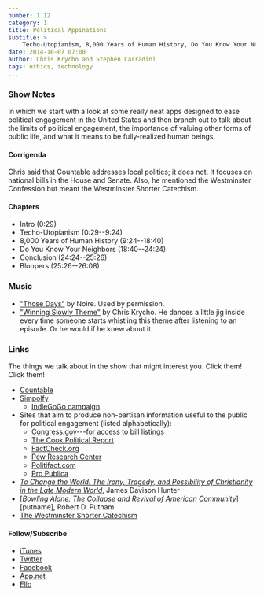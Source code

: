 ```yaml
---
number: 1.12
category: 1
title: Political Appinations
subtitle: >
    Techo-Utopianism, 8,000 Years of Human History, Do You Know Your Neighbors?
date: 2014-10-07 07:00
author: Chris Krycho and Stephen Carradini
tags: ethics, technology
...
```


### Show Notes

In which we start with a look at some really neat apps designed to ease
political engagement in the United States and then branch out to talk about the
limits of political engagement, the importance of valuing other forms of public
life, and what it means to be fully-realized human beings.

#### Corrigenda

Chris said that Countable addresses local politics; it does not. It focuses on
national bills in the House and Senate. Also, he mentioned the Westminster
Confession but meant the Westminster Shorter Catechism.

#### Chapters

  - Intro (0:29)
  - Techo-Utopianism (0:29--9:24)
  - 8,000 Years of Human History (9:24--18:40)
  - Do You Know Your Neighbors (18:40--24:24)
  - Conclusion (24:24--25:26)
  - Bloopers (25:26--26:08)

### Music

  - ["Those Days"] by Noire. Used by permission.
  - ["Winning Slowly Theme"] by Chris Krycho. He dances a little jig inside
    every time someone starts whistling this theme after listening to an
    episode. Or he would if he knew about it.

["Those Days"]: //soundcloud.com/noireband/those-days-1
["Winning Slowly Theme"]: //soundcloud.com/chriskrycho/winning-slowly

### Links

The things we talk about in the show that might interest you. Click them! Click
them!

  - [Countable](//www.countable.us)
  - [Simpolfy](//www.simpolfy.com)
      + [IndieGoGo campaign][igg]
  - Sites that aim to produce non-partisan information useful to the public for
    political engagement (listed alphabetically):
      + [Congress.gov](//www.congress.gov)---for access to bill listings
      + [The Cook Political Report](//cookpolitical.com)
      + [FactCheck.org](//www.factcheck.org)
      + [Pew Research Center](//www.pewresearch.org)
      + [Politifact.com](//www.politifact.com)
      + [Pro Publica](//www.propublica.org)
  - [_To Change the World: The Irony, Tragedy, and Possibility of Christianity
    in the Late Modern World_][hunter], James Davison Hunter
  - [_Bowling Alone: The Collapse and Revival of American Community_][putname],
    Robert D. Putnam
  - [The Westminster Shorter Catechism][WSC]

[igg]: //www.indiegogo.com/projects/simpolfy-bringing-politics-into-the-21st-century
[hunter]: //www.amazon.com/To-Change-World-Possibility-Christianity/dp/0199730806/
[putnam]: //www.amazon.com/Bowling-Alone-Collapse-American-Community/dp/0743203046/
[WSC]: //www.reformed.org/documents/WSC.html

#### Follow/Subscribe

  - [iTunes](//itunes.apple.com/us/podcast/winning-slowly/id807603957?mt=2)
  - [Twitter](//twitter.com/winningslowly)
  - [Facebook](//www.facebook.com/winningslowlypodcast)
  - [App.net](//alpha.app.net/winningslowly)
  - [Ello](//ello.co/winningslowly)

